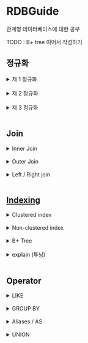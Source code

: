 # RDBGuide
관계형 데이터베이스에 대한 공부

TODO : B+ tree 이어서 작성하기
## 정규화
  <details>
  <summary>
  제 1 정규화
  </summary>
  <br>

  * Atomic columns 
  * 한개의 컬럼에 1개의 값만 들어가야 한다.
  * 컬럼을 더 만들어 넣는다.
  </details>
  <br>

  <details>
  <summary>
  제 2 정규화
  </summary>
  <br>

  * No partial dependencies
  * 부분 종속성이 없어야 한다.
  * 테이블의 특정 부분들이 집합이 되어 PK에 의존하면 안된다.
  * 집합을 따로 테이블을 만들어 넣는다.
  </details>
  <br>

  <details>
  <summary>
  제 3 정규화
  </summary>
  <br>
  
  * No transitive dependencies
  * 이행 종속성이 없어야 한다.
  * 테이블의 특정 부분들이 내부 컬럼값에 의존하면 안된다.
  * 의존 부분들을 따로 테이블을 만들어 넣는다.
  </details>
  <br>

## Join
  <details>
  <summary>
  Inner Join
  </summary>
  <br>

  * 내부 조인은 조인되는 컬럼의 짝이 없을 경우 제외된다.
  * 소개팅과도 같다. 짝이 없으면? 나가리... 나는 인싸 조인이라고 부른다.
  * ![](img/inner_join.PNG)
  * SELECT * FROM table_a JOIN table_b ON a.id = b.a_id;
  </details>
  <br>

  <details>
  <summary>
  Outer Join
  </summary>
  <br>
  
  * 외부 조인은 조인되는 컬럼의 짝이 없어도 모두 포함된다.
  * Join 되는 컬럼이 겹치지 않는다면 null 로 들어간다.   
    ![](img/outer_join.PNG)   
  * SELECT * FROM table_a LEFT OUTER JOIN table_b ON a.id = b.a_id   
    UNION   
    SELECT * FROM table_a RIGHT OUTER JOIN table_b ON a.id = b.a_id;
  </details>
  <br>

  <details>
  <summary>
  Left / Right join
  </summary>
  <br>
  
  ![](img/left_right_join.PNG)   

  left / right join 은 해당 조인이 포함시킬 부분집합을 예기합니다.

  left join 의 경우 왼쪽의 모든 row 를 반환하고   
  match 가 존재하는 경우 해당 row 의 오른쪽 column 들을 같이 반환하고   
  left 에 존재하지만 match 가 없을 경우 오른쪽 column 에 null 을 반환합니다.   

  Left inner join 이라는 개념은 없습니다.   
  심지어 left outer join 이라는 개념은 이미 left join 안에 내포되어 있습니다.   

  위 그림의 Table A 안의 모든 부분들을 포함해야 한다는 조건 자체가 outer 의 개념에 해당되기 때문입니다. 
      
  </details>
  <br>
    
## [Indexing](https://www.youtube.com/watch?v=HubezKbFL7E)
  <details>
  <summary>
  Clustered index
  </summary>
  <br>

  테이블이 생성될 때 pk 를 기준으로 나열된 Balanced+ Tree 가 생깁니다.   
  이 B+ Tree 를 사용하는 index 가 Clustered index 이라고 합니다.   

  ![](img/clustered_index.PNG)   

  여기에서 leaf node 들은 모두 data Rows 라고 나오는데 이는 Data 의 정보를 I/O 할 위치정보를 담고 있습니다.   

  ![](img/clustered_index2.PNG)   

  다음은 WHERE id = 1120 가 Clustered index B+ tree 를 타는 과정입니다.   

  </details>
  <br>  

  <details>
  <summary>
  Non-clustered index
  </summary>
  <br>
  
  PK 가 아닌 다른 컬럼에 인덱싱을 하신다면 이는 모두 Non-clustered index 에 해당됩니다.      
  이 인덱스의 동작 원리는 B+ tree 이며 해당 인덱스의 값을 바탕으로 정렬됩니다.   

  ![](img/non_clustered_index.png)   

  Row Locators 이라고 나온 값들은 실제 데이터의 PK 값을 저장하고 있습니다.   
  그래서 Non-clustered index 를 통과하고 그 이후에 Clustered index 를 통과하게 됩니다.   
  </details>
  <br>

  <details>
  <summary>
  B+ Tree
  </summary>
  <br>

  B+ Tree 는 leaf node 들이 doubly linked list 의 형태가 되어 있는 balanced tree 입니다.   
  RDB 는 이 B+ tree 를 통해 Clustered / Non-clustered index 를 만듭니다.   
  B Tree 의 설질을 갖고 있어 특정 노드가 해당 크기를 넘어설 경우 위로 보내고, 분산시키며 balance 를 유지시킵니다.
  </details>
  <br>

  <details>
  <summary>
  explain (튜닝)
  </summary>
  <br>
  
  [이분만큼 index 튜닝에 대하여 실질적으로 실험하며 보여준 동영상은 없었습니다.](https://www.youtube.com/watch?v=HubezKbFL7E&t=557s)    

  <br>
  
  EXPLAIN 구문을 사용하신다면 특정한 쿼리의 인덱싱을 벤치마킹할 수 있습니다.   

  ```sql
  EXPLAIN SELECT * FROM user WHERE id = 1
  ```

  결과   

  |구분|내용|
  |---|---|
  |id|SELECT 절마다 부여된 번호|
  |table|참조하는 테이블|
  |select_type|사용된 SELECT 절의 종류|
  |type|조회하는 전략, 방법|
  |possible_keys|조회에 사용이 가능한 인덱스 리스트
  |key|실제로 사용되는 인덱스|
  |key_len|실제로 사용되는 인덱스의 길이|
  |ref|실제로 사용되는 인덱스 이전의 선행 테이블의 컬럼|
  |rows|읽기 위해 통과되는 row 의 개수|
  |extra|추가정보| 

  type

  |구분|내용|
  |---|---|
  |const|단일한 테이블에서 최대 1개의 단일한 결과가 나올 경우|
  |eq_ref|join 된 테이블에서 최대 1개의 단일한 결과가 나올 경우|
  |ref/range|range 의 시작 점을 찾고 linked-list 를 진행하며 range 가 끝나는 부분을 찾는 경우|
  |index|인덱스를 사용하여 제일 첫 leaf node 에서 linked-list 진행하며 찾을 때까지 나가는 경우|
  |all|full table scan 으로 모든 컬럼을 받아 찾는 경우|

  이 결과에서 유심하게 보셔야 할 부분은 `type`, `possible_keys`, `key`, `rows` 입니다.

  `type` 에서   
  type `const`, `eq_ref` 의 경우 더 빨라질 여지는 없습니다.   
  단일한 값을 찾는 인덱스를 사용하였기 때문입니다.   
  
  `ref`/`range` 가 나왔을 경우 쿼리에서 BETWEEN 구문같은 범위를 지정했을 경우 의도한
  대로 인덱싱이 진행되었습니다.

  `index`/`all` 이 나왔을 경우 index tree 나 table 을 전수조사하였다는 의미임으로
  개선의 여지가 있습니다.   

  `possible_keys`의 경우   
  인덱스를 사용할 수 있지만 어떠한 이유로 인덱스를 사용하지 않는 것이 더 빠르다고
  mysql 이 인식할 수 있습니다.   
  예로 DISK I/O 가 개별적으로 이뤄지기보다 batch 단위로 이뤄지는 것이 더 좋다고 판단되는 경우 
  인덱스가 사용되지 않고 possible_keys 에 위치할 수 있습니다.   

  `key` 를 통해서 자신의 인덱스가 실제로 사용되는지 확인하시면 됩니다.   

  `row` 를 통해 어느정도의 row 를 통과해야 하는지 인덱스의 성능을 확인할 수 있습니다.
  </details>
  <br>

## Operator
  <details>
  <summary>
  LIKE
  </summary>
  <br>
  
  SQL 만의 정규표현식으로 column 을 query 할 수 있는 기능   
  <br>

  ```sql
  SELECT * FROM users
  WHERE name LIKE '김%';
  ```

  다음 구문은 '김' 씨로 시작하는 user 를 찾는 구문입니다.   
  
  이렇게 `LIKE` 는 특정 column 에 regex 를 할 수 있습니다.   
  정확히 regex 는 아니지만 쓰임이 비슷하며 SQL 만의 규칙을 따릅니다.   
  <br>
  
  
  |구문|의미|
  |:---:|:---:|
  |%|0 개, 1개 또는 여러개의 char|
  |_|1 개의 char|
  |[ABC]|A 또는 B 또는 C char 1개|
  |[^A]|A 가 아닌 char 1개|
  |[0-9]|0 에서 9 까지의 숫자 char 1개|
  |[a-z]|a 에서 z 까지의 숫자 char 1개|
  |[A-Z]|A 에서 Z 까지의 숫자 char 1개|

  예시   
  `_도_` -> 김도형, 장도현   
  `%라면` -> 차슈라면, 너구리라면   
  `[빨주노]%` -> 빨강색, 주황색, 노랑색   

  그 외   
  `NOT` 을 붙여서 전체적인 LIKE 구문의 역을 구할 수도 있습니다.   
  Regex 에 비하여 구현력이 많이 떨어집니다.   
  그래서 Mysql 을 사용하신다면 REGEXP를 사용하시는 것을 추천드립니다.
  </details>
  <br>

  <details>
  <summary>
  GROUP BY
  </summary>
  <br>

  특정한 컬럼으로 중복되는 값들을 모으는 방식입니다.   
  주로 집계함수를 쓰고 싶을 때 사용됩니다.    

  |id|name|age|
  |:---:|:---:|:---:|
  |1|김도형|25|
  |2|김준형|23|
  |3|장광식|25|
  |4|권설민|24|
  <br>
  
  `SELECT COUNT(age) FROM TABLE GROUP BY age`

  |COUNT(age)|age|
  |:---:|:---:|
  |1|23|
  |1|24|
  |2|25|
  <br>
  
  집계함수에는 `COUNT(), MAX(), MIN(), SUM(), AVG()` 가 있습니다.    

  <br>

  ### 특징    

  `SELECT * FROM TABLE GROUP BY age`

  |id|name|age|
  |:---:|:---:|:---:|
  |2|김준형|23|
  |4|권설민|24|
  |1|김도형|25|

  집계함수가 아닌 실제 컬럼이 SELECT 안에 들어갔을 때 GROUP BY 의 컬럼의 가장 첫 값들을 반환합니다.   
  age 가 25 인 row 중 김도형이 장광식보다 먼저 나와있어 김도형이 출력됩니다.   
  
  GROUP BY 는 정렬되어 출력됩니다.   
  23-24-25 순서대로 출력됩니다. 문자일 경우 Alphabetic order 로 출력됩니다.    
  <br>

  ### DISTINCT 와의 차이
  GROUP BY 와 DISTINCT 는 비슷하면서도 다릅니다.

  `SELECT DISTINCT column FROM table`   
  `SELECT column FROM table GROUP BY column`   

  위 두 구문의 정렬 순서만 빼면 결과는 같습니다.   
  하지만 그 의미상으로는 다른 예기를 하고 있습니다.    
  <br>

  DISTINCT 는 different 와 같은 의미로 `SELECT DISTINCT column FROM table` 를 풀어 설명하면   
  column 의 다른(different/DISTINCT) 한 값들을 찾아주라는 의미입니다.   
  
  GROUP BY 는 해당 컬럼으로 모와서 나타내라는 의미로 `SELECT column FROM table GROUP BY column` 는   
  column 이 같은 값들로 모와서(GROUP BY) 찾아주라는 의미입니다.   

  DISTINCT 는 단일한 값의 정보들만이 내포되어 있지만 GROUP BY 는 집합의 정보가 내포되어 있습니다.   
  그래서 DISTINCT 는 SELECT 이후에 쓰이고 GROUP BY 는 FROM 이후에 쓰입니다.   
  <br>
  
  그럼 퀴즈 ~~~   

  `SELECT COUNT(DISTINCT Country) FROM Customers`   
  `SELECT COUNT(Country) FROM Customers GROUP BY Country`

  이 경우 어떻게 의미가 다르며, 어떠한 결과가 나올까요?   

   <details>
   <summary>
   정답
   </summary>
   <br>

   [직접 확인](https://www.w3schools.com/sql/trysql.asp?filename=trysql_select_distinct2)

   `SELECT COUNT(DISTINCT Country) FROM Customers`   
   Country 가 다른(Distinct) 값들이 총 몇개 있습니까?   

   |COUNT(DISTINCT Country)|
   |:---|
   |21|

   `SELECT COUNT(Country) FROM Customers GROUP BY Country`   
   Country 로 모은 집합의(GROUP BY) 각각 요소들은 총 몇개 있습니까?   

   |COUNT(Country)|
   |:---|
   |3|
   |2|
   |2|
   |9|
   |3|
   |2|

   DISTINCT 는 단일한 값의 정보들만이 내포되어 있지만 GROUP BY 는 집합의 정보가 내포되어 있습니다.

   그래서 이러한 의미와 결과, 선언 위치의 차이가 있습니다.   
   </details>
   <br>
  </details>
  <br>

  <details>
  <summary>
  Aliases / AS
  </summary>
  <br>
  
  Aliases 는 컬럼 / 테이블을 위한 경우로 나뉩니다.   
  <br>
  
  컬럼을 위한 경우   
  ```sql
  SELECT column AS alias FROM table
  ```
  테이블/서브쿼리를 위한 경우 
  ```sql
  SELECT column FROM table AS alias
  ```
  <br>
  
  ### 컬럼을 위한 `alias`
  
  1. 컬럼명을 다른 명칭으로 나타내고 싶을 때 사용합니다.   
     <br>
     
     쿼리
     ```sql
     SELECT id AS userId, name AS userName FROM USER
     ```
     <br>
     
     결과   
     
     |userId|userName|
     |:---:|:---:|
     |1|김도형|
     |2|김준형|
     <br>

  2. 집계함수같은 operator 를 다른 명칭으로 나타낼 때 사용합니다.   
     <br>
     
     쿼리
     ```sql 
     SELECT age, COUNT(age) AS usersAgeCount FROM TABLE USER GROUP BY age
     ```
     <br>
     
     결과
     
     |age|usersAgeCount|
     |:---:|:---:|
     |23|113|
     |24|142|
     |25|155|

  <br>
  
  ### 테이블 / 서브쿼리를 위한 `alias`

  1. 다른 테이블에 중복되는 컬럼명이 존재할 때   
    <br>

     쿼리
     ```sql
     SELECT c.id FROM USER AS u, CARD AS c WHERE c.user_id=u.id
     ```
    
     c.id 라고 지정하지 않을 경우 user 의 id 를 요청하는지, card 의 id 를 요청하는지 알 수 없다.   
     <br>
     
     alias 를 이렇게 사용하여 c.id 로 나타내는 것이 더 좋을 수도 있지만 테이블명 자체를 사용할 수도 있습니다.   
     ```sql
     SELECT CARD.id FROM USER, CARD WHERE USER.id=CARD.id
     ``` 
     
     개발자들 간의 스타일의 차이라고 생각합니다.   
     실제로도 테이블이 많아지면 CARD. 라고 작성하는 것보다 c. 로 단축하는 것이 더 좋을 수 있습니다.    
     <br>
     

  2. 같은 테이블이 연속적으로 쿼리에서 등장할 때 / 서브쿼리를 사용할 때  
     <br>
     
     예를 들어 `PRODUCT`, `PRODUCT_TAG`, `TAG` 의 다대다 관계가 있다고 가정해봅시다.      
     <br>
     
     상품 1개는 여러개의 태그를 가질 수 있고 1개의 태그는 여러개의 상품에 할당될 수 있습니다.      
     예로 마원피스의 `tags : [반팔, 여름, 원피스]` 같은 관계입니다.   
     <br>
     
     사용자가 '여름' 이라는 태그를 선택했습니다.   

     이 경우 쿼리는 `TAG -> PRODUCT_TAG -> PRODUCT` 의 방향으로 흘러갑니다.    
     <br>
     
     PRODUCT 의 결과로 마원피스가 나왔습니다.   
     하지만 원하는 구조는 `name : 마원피스, tags : [반팔, 여름, 원피스]` 입니다.   
     그래서 데이터베이스는 다시 `PRODUCT -> PRODUCT_TAG -> TAG` 의 방향으로 TAG 들을 가져옵니다.   
     <br>
     
     이 경우 `PRODUCT`, `PRODUCT_TAG`, `TAG` 는 2번 중복되어 쿼리에 나타납니다.   
     중복되는 쿼리는 서브쿼리로 빼거나 `AS` 를 통해 alias 로 지정해주셔야 SQL 이 오류 없이 구분 가능합니다.    
  </details>
  <br>

  <details>
  <summary>
  UNION
  </summary>
  <br>
  
  Union 이라는 말은 한국어로 연합을 의미합니다.   
  2개의 subquery 를 합친다고 생각하시면 됩니다.   

  ### 사용조건
  이 연합을 들어가기 위해서는 규정이 조금 빡쌥니다.

  * subquery 의 컬럼들은 명칭이 모두 일치해야 합니다.
  * subquery 의 컬럼들은 갯수는 모두 일치해야 합니다.
  * subquery 의 컬럼들은 결과 타입이 모두 일치해야 합니다.
  * subquery 의 컬럼들의 순서가 모두 일치해야 합니다.

  결국 subquery 들이 서로 완전히 일치해아 합니다.   
  결과 빼고 완전히 같은 subquery 2개를 합친다고 생각하시면 됩니다.   
  <br>

  ### UNION
  Union 그냥 사용하면 DISTINCT 같은 성격을 갖습니다.   
  모든 컬럼들이 중복되는 결과는 동일한 결과로 생각합니다.
  
  쿼리

  ```sql
  SELECT City FROM Customers
  UNION
  SELECT City FROM Suppliers
  ORDER BY City;
  ```

  결과 

  |City|
  |:---:|
  |Bergamo|
  |Berlin|
  |Bern|

  컬럼이 City 로 단일할 경우 City 만의 중복을 확인합니다.      
  <br>
  
  쿼리

  ```sql
  SELECT City, ContactName FROM Customers
  UNION
  SELECT City, ContactName FROM Suppliers
  ORDER BY City;
  ```

  결과
  
  |City|ContactName|
  |:---:|:---:|
  |Bergamo|Giovanni Rovelli|
  |Berlin|Petra Winkler|
  |Berlin|Maria Anders|
  |Bern|Yang Wang|

  위의 결과와 달리 컬럼에 ContactName 이 늘어서 City Berlin 이 2개가 되었습니다.   

  즉 Union 되는 컬럼들이 모두 일치하는 경우만 distinct 하게 제외합니다.   
  <br>
  
  ### UNION ALL
  UNION ALL 은 위의 distinct 성격을 없앱니다.   
  모두 연합하라 라고 생각하시면 이해가 더 쉽습니다.   
  
  위의 예시를 계속 사용하면

  쿼리

  ```sql
  SELECT City FROM Customers
  UNION
  SELECT City FROM Suppliers
  ORDER BY City;
  ```

  결과

  |City|
  |:---:|
  |Bergamo|
  |Berlin|
  |Bern|

  쿼리

  ```sql
  SELECT City FROM Customers
  UNION ALL
  SELECT City FROM Suppliers
  ORDER BY City;
  ```

  결과
  
  |City|
  |:---:|
  |Bergamo|
  |Berlin|
  |Berlin|
  |Bern|

  의 차이가 있습니다.

  ### UNION 과 JOIN 의 차이
  
  UNION 은 `추가`입니다.   
  JOIN 은 `결합`입니다.

  #### UNION
  ![](img/union.png)

  #### JOIN
  ![](img/left_right_join.PNG)

  Union 은 `테이블`을 더 `추가`하는 개념이고,   
  Join 은 `공통된 컬럼`을 가진 값들을 찾아 `결합`하는 개념입니다.   
  참 쉽죠?
  </details>
  <br>